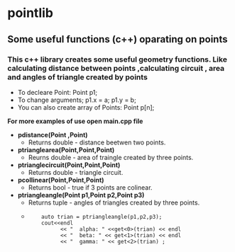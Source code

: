 # pointlib
                                              
## Some useful functions (c++) oparating on points

### This c++ library creates some useful geometry functions. Like calculating distance between points ,calculating circuit , area and angles of triangle created by points 

* To decleare Point:
  Point p1;
* To change arguments;
  p1.x = a;
  p1.y = b;
* You can also create array of Points:
  Point p[n];

__For more examples of use open main.cpp file__

* __pdistance(Point ,Point)__
  * Returns double - distance beetwen two points.
* __ptrianglearea(Point,Point,Point)__
  * Reurns double - area of traingle created by three points.
* __ptrianglecircuit(Point,Point,Point)__
  * Returns double - triangle circuit.
* __pcollinear(Point,Point,Point)__
  * Returns bool - true if 3 points are colinear.
* __ptriangleangle(Point p1,Point p2,Point p3)__
  * Returns tuple - angles of triangles created by three points.
  * ```
        auto trian = ptriangleangle(p1,p2,p3);
        cout<<endl
              << "  alpha: " <<get<0>(trian) << endl
              << "  beta: " << get<1>(trian) << endl
              << "  gamma: " << get<2>(trian) ;
